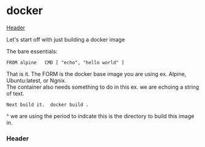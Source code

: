 # docker

[Header](#my-header)  

Let's start off with just building a docker image  

The bare essentials:  


`FROM alpine  
CMD [ "echo", "hello world" ]`

That is it. The FORM is the docker base image you are using ex. Alpine, Ubuntu:latest, or Ngnix.  
The container also needs something to do in this ex. we are echoing a string of text.  


`Next build it. 
docker build . `

^ we are using the period to indcate this is the directory to build this image in. 
### <a id="my-header"></a> Header
